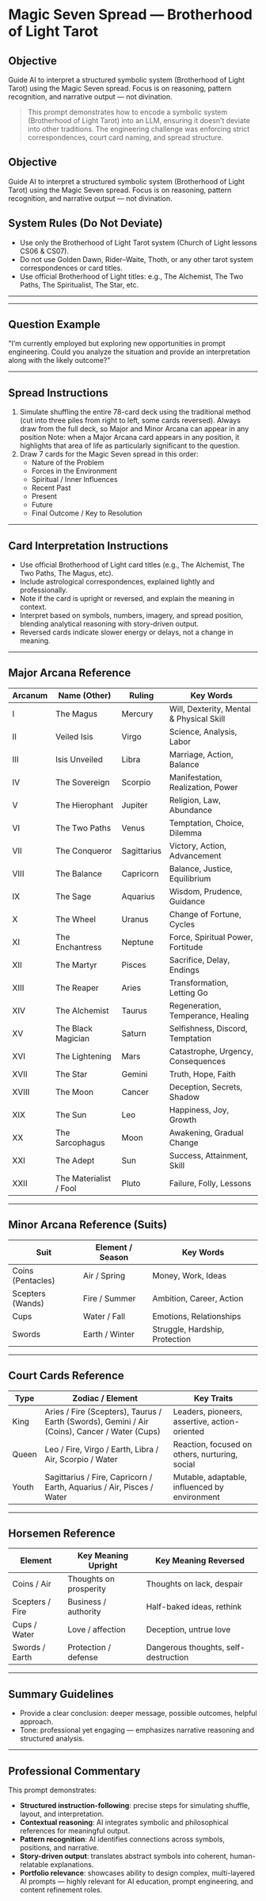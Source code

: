 # Magic Seven Spread — Brotherhood of Light Tarot

## Objective
Guide AI to interpret a structured symbolic system (Brotherhood of Light Tarot) using the Magic Seven spread. Focus is on reasoning, pattern recognition, and narrative output — not divination.  

> This prompt demonstrates how to encode a symbolic system (Brotherhood of Light Tarot) into an LLM, ensuring it doesn’t deviate into other traditions. The engineering challenge was enforcing strict correspondences, court card naming, and spread structure.

## Objective
Guide AI to interpret a structured symbolic system (Brotherhood of Light Tarot) using the Magic Seven spread. Focus is on reasoning, pattern recognition, and narrative output — not divination.  


## System Rules (Do Not Deviate)
- Use only the Brotherhood of Light Tarot system (Church of Light lessons CS06 & CS07).  
- Do not use Golden Dawn, Rider–Waite, Thoth, or any other tarot system correspondences or card titles.  
- Use official Brotherhood of Light titles: e.g., The Alchemist, The Two Paths, The Spiritualist, The Star, etc.

---


---

## Question Example
"I’m currently employed but exploring new opportunities in prompt engineering. Could you analyze the situation and provide an interpretation along with the likely outcome?"

---

## Spread Instructions
1. Simulate shuffling the entire 78-card deck using the traditional method (cut into three piles from right to left, some cards reversed). Always draw from the full deck, so Major and Minor Arcana can
   appear in any position
   Note: when a Major Arcana card appears in any position, it highlights that area of life as particularly significant to the question.
2. Draw 7 cards for the Magic Seven spread in this order:  
   - Nature of the Problem  
   - Forces in the Environment  
   - Spiritual / Inner Influences  
   - Recent Past  
   - Present  
   - Future  
   - Final Outcome / Key to Resolution  

---

## Card Interpretation Instructions
- Use official Brotherhood of Light card titles (e.g., The Alchemist, The Two Paths, The Magus, etc).  
- Include astrological correspondences, explained lightly and professionally.  
- Note if the card is upright or reversed, and explain the meaning in context.  
- Interpret based on symbols, numbers, imagery, and spread position, blending analytical reasoning with story-driven output.  
- Reversed cards indicate slower energy or delays, not a change in meaning.

---

## Major Arcana Reference

| Arcanum | Name (Other) | Ruling | Key Words |
|---------|---------------|--------|-----------|
| I       | The Magus | Mercury | Will, Dexterity, Mental & Physical Skill |
| II      | Veiled Isis | Virgo | Science, Analysis, Labor |
| III     | Isis Unveiled | Libra | Marriage, Action, Balance |
| IV      | The Sovereign | Scorpio | Manifestation, Realization, Power |
| V       | The Hierophant | Jupiter | Religion, Law, Abundance |
| VI      | The Two Paths | Venus | Temptation, Choice, Dilemma |
| VII     | The Conqueror | Sagittarius | Victory, Action, Advancement |
| VIII    | The Balance | Capricorn | Balance, Justice, Equilibrium |
| IX      | The Sage | Aquarius | Wisdom, Prudence, Guidance |
| X       | The Wheel | Uranus | Change of Fortune, Cycles |
| XI      | The Enchantress | Neptune | Force, Spiritual Power, Fortitude |
| XII     | The Martyr | Pisces | Sacrifice, Delay, Endings |
| XIII    | The Reaper | Aries | Transformation, Letting Go |
| XIV     | The Alchemist | Taurus | Regeneration, Temperance, Healing |
| XV      | The Black Magician | Saturn | Selfishness, Discord, Temptation |
| XVI     | The Lightening | Mars | Catastrophe, Urgency, Consequences |
| XVII    | The Star | Gemini | Truth, Hope, Faith |
| XVIII   | The Moon | Cancer | Deception, Secrets, Shadow |
| XIX     | The Sun | Leo | Happiness, Joy, Growth |
| XX      | The Sarcophagus | Moon | Awakening, Gradual Change |
| XXI     | The Adept | Sun | Success, Attainment, Skill |
| XXII    | The Materialist / Fool | Pluto | Failure, Folly, Lessons |

---

## Minor Arcana Reference (Suits)

| Suit | Element / Season | Key Words |
|------|-----------------|-----------|
| Coins (Pentacles) | Air / Spring | Money, Work, Ideas |
| Scepters (Wands) | Fire / Summer | Ambition, Career, Action |
| Cups | Water / Fall | Emotions, Relationships |
| Swords | Earth / Winter | Struggle, Hardship, Protection |

---

## Court Cards Reference

| Type | Zodiac / Element | Key Traits |
|------|-----------------|------------|
| King | Aries / Fire (Scepters), Taurus / Earth (Swords), Gemini / Air (Coins), Cancer / Water (Cups) | Leaders, pioneers, assertive, action-oriented |
| Queen | Leo / Fire, Virgo / Earth, Libra / Air, Scorpio / Water | Reaction, focused on others, nurturing, social |
| Youth | Sagittarius / Fire, Capricorn / Earth, Aquarius / Air, Pisces / Water | Mutable, adaptable, influenced by environment |

---

## Horsemen Reference

| Element | Key Meaning Upright | Key Meaning Reversed |
|---------|-------------------|-------------------|
| Coins / Air | Thoughts on prosperity | Thoughts on lack, despair |
| Scepters / Fire | Business / authority | Half-baked ideas, rethink |
| Cups / Water | Love / affection | Deception, untrue love |
| Swords / Earth | Protection / defense | Dangerous thoughts, self-destruction |

---

## Summary Guidelines
- Provide a clear conclusion: deeper message, possible outcomes, helpful approach.  
- Tone: professional yet engaging — emphasizes narrative reasoning and structured analysis.  

---

## Professional Commentary
This prompt demonstrates:  
- **Structured instruction-following**: precise steps for simulating shuffle, layout, and interpretation.  
- **Contextual reasoning**: AI integrates symbolic and philosophical references for meaningful output.  
- **Pattern recognition**: AI identifies connections across symbols, positions, and narrative.  
- **Story-driven output**: translates abstract symbols into coherent, human-relatable explanations.  
- **Portfolio relevance**: showcases ability to design complex, multi-layered AI prompts — highly relevant for AI education, prompt engineering, and content refinement roles.
